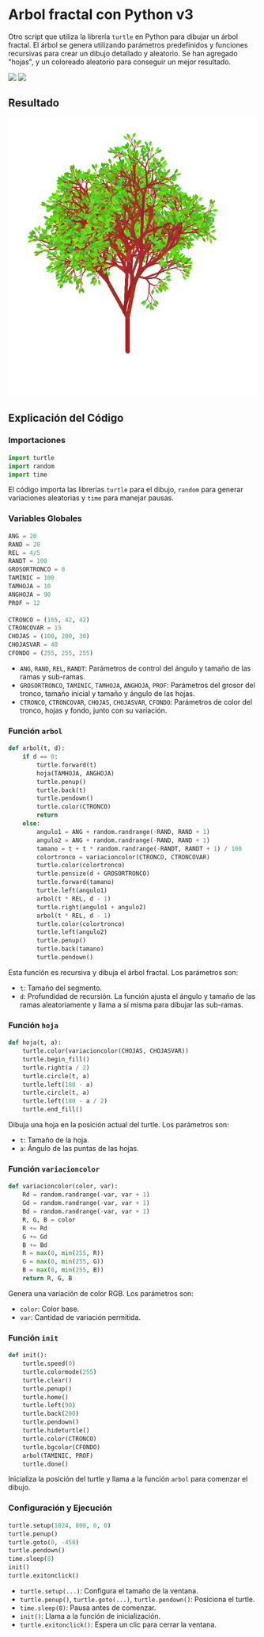 # Arbol fractal con Python v3

Otro script que utiliza la librería `turtle` en Python para dibujar un árbol fractal. El árbol se genera utilizando parámetros predefinidos y funciones recursivas para crear un dibujo detallado y aleatorio.
Se han agregado "hojas", y un coloreado aleatorio para conseguir un mejor resultado.

<span><img src="https://img.shields.io/badge/Python-FFD43B?style=for-the-badge&logo=python&logoColor=blue"/></span>
<span><img src="https://img.shields.io/badge/VSCode-0078D4?style=for-the-badge&logo=visual%20studio%20code&logoColor=white"/></span>

## Resultado
<img src="https://github.com/VintaBytes/Arbol-fractal-con-Python-v3/blob/main/lsystem-22.png?raw=true" width="640px">

## Explicación del Código

### Importaciones
```python
import turtle
import random
import time
```
El código importa las librerías `turtle` para el dibujo, `random` para generar variaciones aleatorias y `time` para manejar pausas.

### Variables Globales
```python
ANG = 20
RAND = 20
REL = 4/5
RANDT = 100
GROSORTRONCO = 0
TAMINIC = 100
TAMHOJA = 10
ANGHOJA = 90
PROF = 12

CTRONCO = (165, 42, 42)
CTRONCOVAR = 15
CHOJAS = (100, 200, 30)
CHOJASVAR = 40
CFONDO = (255, 255, 255)
```
- `ANG`, `RAND`, `REL`, `RANDT`: Parámetros de control del ángulo y tamaño de las ramas y sub-ramas.
- `GROSORTRONCO`, `TAMINIC`, `TAMHOJA`, `ANGHOJA`, `PROF`: Parámetros del grosor del tronco, tamaño inicial y tamaño y ángulo de las hojas.
- `CTRONCO`, `CTRONCOVAR`, `CHOJAS`, `CHOJASVAR`, `CFONDO`: Parámetros de color del tronco, hojas y fondo, junto con su variación.

### Función `arbol`
```python
def arbol(t, d):
    if d == 0:
        turtle.forward(t)
        hoja(TAMHOJA, ANGHOJA)
        turtle.penup()
        turtle.back(t)
        turtle.pendown()
        turtle.color(CTRONCO)
        return
    else:
        angulo1 = ANG + random.randrange(-RAND, RAND + 1)
        angulo2 = ANG + random.randrange(-RAND, RAND + 1)
        tamano = t + t * random.randrange(-RANDT, RANDT + 1) / 100
        colortronco = variacioncolor(CTRONCO, CTRONCOVAR)
        turtle.color(colortronco)
        turtle.pensize(d + GROSORTRONCO)
        turtle.forward(tamano)
        turtle.left(angulo1)
        arbol(t * REL, d - 1)
        turtle.right(angulo1 + angulo2)
        arbol(t * REL, d - 1)
        turtle.color(colortronco)
        turtle.left(angulo2)
        turtle.penup()
        turtle.back(tamano)
        turtle.pendown()
```
Esta función es recursiva y dibuja el árbol fractal. Los parámetros son:
- `t`: Tamaño del segmento.
- `d`: Profundidad de recursión.
La función ajusta el ángulo y tamaño de las ramas aleatoriamente y llama a sí misma para dibujar las sub-ramas.

### Función `hoja`
```python
def hoja(t, a):
    turtle.color(variacioncolor(CHOJAS, CHOJASVAR))
    turtle.begin_fill()
    turtle.right(a / 2)
    turtle.circle(t, a)
    turtle.left(180 - a)
    turtle.circle(t, a)
    turtle.left(180 - a / 2)
    turtle.end_fill()
```
Dibuja una hoja en la posición actual del turtle. Los parámetros son:
- `t`: Tamaño de la hoja.
- `a`: Ángulo de las puntas de las hojas.

### Función `variacioncolor`
```python
def variacioncolor(color, var):
    Rd = random.randrange(-var, var + 1)
    Gd = random.randrange(-var, var + 1)
    Bd = random.randrange(-var, var + 1)
    R, G, B = color
    R += Rd
    G += Gd
    B += Bd
    R = max(0, min(255, R))
    G = max(0, min(255, G))
    B = max(0, min(255, B))
    return R, G, B
```
Genera una variación de color RGB. Los parámetros son:
- `color`: Color base.
- `var`: Cantidad de variación permitida.

### Función `init`
```python
def init():
    turtle.speed(0)
    turtle.colormode(255)
    turtle.clear()
    turtle.penup()
    turtle.home()
    turtle.left(90)
    turtle.back(200)
    turtle.pendown()
    turtle.hideturtle()
    turtle.color(CTRONCO)
    turtle.bgcolor(CFONDO)
    arbol(TAMINIC, PROF)
    turtle.done()
```
Inicializa la posición del turtle y llama a la función `arbol` para comenzar el dibujo.

### Configuración y Ejecución
```python
turtle.setup(1024, 800, 0, 0)
turtle.penup()
turtle.goto(0, -450)
turtle.pendown()
time.sleep(8)
init()
turtle.exitonclick()
```
- `turtle.setup(...)`: Configura el tamaño de la ventana.
- `turtle.penup()`, `turtle.goto(...)`, `turtle.pendown()`: Posiciona el turtle.
- `time.sleep(8)`: Pausa antes de comenzar.
- `init()`: Llama a la función de inicialización.
- `turtle.exitonclick()`: Espera un clic para cerrar la ventana.
